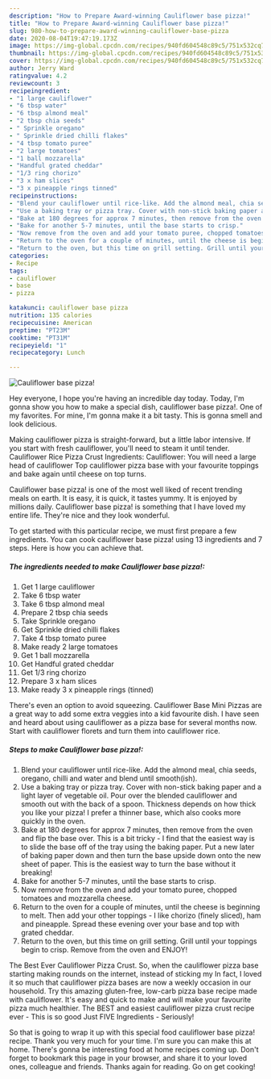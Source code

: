 ```yaml
---
description: "How to Prepare Award-winning Cauliflower base pizza!"
title: "How to Prepare Award-winning Cauliflower base pizza!"
slug: 980-how-to-prepare-award-winning-cauliflower-base-pizza
date: 2020-08-04T19:47:19.173Z
image: https://img-global.cpcdn.com/recipes/940fd604548c89c5/751x532cq70/cauliflower-base-pizza-recipe-main-photo.jpg
thumbnail: https://img-global.cpcdn.com/recipes/940fd604548c89c5/751x532cq70/cauliflower-base-pizza-recipe-main-photo.jpg
cover: https://img-global.cpcdn.com/recipes/940fd604548c89c5/751x532cq70/cauliflower-base-pizza-recipe-main-photo.jpg
author: Jerry Ward
ratingvalue: 4.2
reviewcount: 3
recipeingredient:
- "1 large cauliflower"
- "6 tbsp water"
- "6 tbsp almond meal"
- "2 tbsp chia seeds"
- " Sprinkle oregano"
- " Sprinkle dried chilli flakes"
- "4 tbsp tomato puree"
- "2 large tomatoes"
- "1 ball mozzarella"
- "Handful grated cheddar"
- "1/3 ring chorizo"
- "3 x ham slices"
- "3 x pineapple rings tinned"
recipeinstructions:
- "Blend your cauliflower until rice-like. Add the almond meal, chia seeds, oregano, chilli and water and blend until smooth(ish)."
- "Use a baking tray or pizza tray. Cover with non-stick baking paper and a light layer of vegetable oil. Pour over the blended cauliflower and smooth out with the back of a spoon. Thickness depends on how thick you like your pizza! I prefer a thinner base, which also cooks more quickly in the oven."
- "Bake at 180 degrees for approx 7 minutes, then remove from the oven and flip the base over. This is a bit tricky - I find that the easiest way is to slide the base off of the tray using the baking paper. Put a new later of baking paper down and then turn the base upside down onto the new sheet of paper. This is the easiest way to turn the base without it breaking!"
- "Bake for another 5-7 minutes, until the base starts to crisp."
- "Now remove from the oven and add your tomato puree, chopped tomatoes and mozzarella cheese."
- "Return to the oven for a couple of minutes, until the cheese is beginning to melt. Then add your other toppings - I like chorizo (finely sliced), ham and pineapple. Spread these evening over your base and top with grated cheddar."
- "Return to the oven, but this time on grill setting. Grill until your toppings begin to crisp. Remove from the oven and ENJOY!"
categories:
- Recipe
tags:
- cauliflower
- base
- pizza

katakunci: cauliflower base pizza 
nutrition: 135 calories
recipecuisine: American
preptime: "PT23M"
cooktime: "PT31M"
recipeyield: "1"
recipecategory: Lunch

---
```



![Cauliflower base pizza!](https://img-global.cpcdn.com/recipes/940fd604548c89c5/751x532cq70/cauliflower-base-pizza-recipe-main-photo.jpg)

Hey everyone, I hope you're having an incredible day today. Today, I'm gonna show you how to make a special dish, cauliflower base pizza!. One of my favorites. For mine, I'm gonna make it a bit tasty. This is gonna smell and look delicious.

Making cauliflower pizza is straight-forward, but a little labor intensive. If you start with fresh cauliflower, you&#39;ll need to steam it until tender. Cauliflower Rice Pizza Crust Ingredients: Cauliflower: You will need a large head of cauliflower Top cauliflower pizza base with your favourite toppings and bake again until cheese on top turns.

Cauliflower base pizza! is one of the most well liked of recent trending meals on earth. It is easy, it is quick, it tastes yummy. It is enjoyed by millions daily. Cauliflower base pizza! is something that I have loved my entire life. They're nice and they look wonderful.


To get started with this particular recipe, we must first prepare a few ingredients. You can cook cauliflower base pizza! using 13 ingredients and 7 steps. Here is how you can achieve that.

<!--inarticleads1-->

##### The ingredients needed to make Cauliflower base pizza!:

1. Get 1 large cauliflower
1. Take 6 tbsp water
1. Take 6 tbsp almond meal
1. Prepare 2 tbsp chia seeds
1. Take  Sprinkle oregano
1. Get  Sprinkle dried chilli flakes
1. Take 4 tbsp tomato puree
1. Make ready 2 large tomatoes
1. Get 1 ball mozzarella
1. Get Handful grated cheddar
1. Get 1/3 ring chorizo
1. Prepare 3 x ham slices
1. Make ready 3 x pineapple rings (tinned)


There&#39;s even an option to avoid squeezing. Cauliflower Base Mini Pizzas are a great way to add some extra veggies into a kid favourite dish. I have seen and heard about using cauliflower as a pizza base for several months now. Start with cauliflower florets and turn them into cauliflower rice. 

<!--inarticleads2-->

##### Steps to make Cauliflower base pizza!:

1. Blend your cauliflower until rice-like. Add the almond meal, chia seeds, oregano, chilli and water and blend until smooth(ish).
1. Use a baking tray or pizza tray. Cover with non-stick baking paper and a light layer of vegetable oil. Pour over the blended cauliflower and smooth out with the back of a spoon. Thickness depends on how thick you like your pizza! I prefer a thinner base, which also cooks more quickly in the oven.
1. Bake at 180 degrees for approx 7 minutes, then remove from the oven and flip the base over. This is a bit tricky - I find that the easiest way is to slide the base off of the tray using the baking paper. Put a new later of baking paper down and then turn the base upside down onto the new sheet of paper. This is the easiest way to turn the base without it breaking!
1. Bake for another 5-7 minutes, until the base starts to crisp.
1. Now remove from the oven and add your tomato puree, chopped tomatoes and mozzarella cheese.
1. Return to the oven for a couple of minutes, until the cheese is beginning to melt. Then add your other toppings - I like chorizo (finely sliced), ham and pineapple. Spread these evening over your base and top with grated cheddar.
1. Return to the oven, but this time on grill setting. Grill until your toppings begin to crisp. Remove from the oven and ENJOY!


The Best Ever Cauliflower Pizza Crust. So, when the cauliflower pizza base starting making rounds on the internet, instead of sticking my In fact, I loved it so much that cauliflower pizza bases are now a weekly occasion in our household. Try this amazing gluten-free, low-carb pizza base recipe made with cauliflower. It&#39;s easy and quick to make and will make your favourite pizza much healthier. The BEST and easiest cauliflower pizza crust recipe ever - This is so good Just FIVE Ingredients - Seriously! 

So that is going to wrap it up with this special food cauliflower base pizza! recipe. Thank you very much for your time. I'm sure you can make this at home. There's gonna be interesting food at home recipes coming up. Don't forget to bookmark this page in your browser, and share it to your loved ones, colleague and friends. Thanks again for reading. Go on get cooking!

